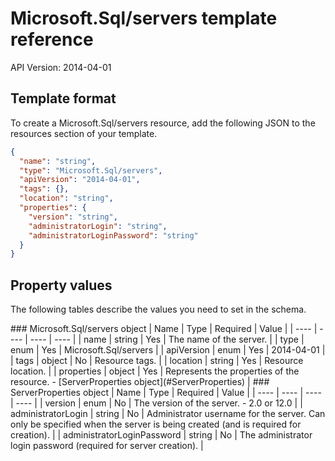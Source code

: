 # Microsoft.Sql/servers template reference
API Version: 2014-04-01
## Template format

To create a Microsoft.Sql/servers resource, add the following JSON to the resources section of your template.

```json
{
  "name": "string",
  "type": "Microsoft.Sql/servers",
  "apiVersion": "2014-04-01",
  "tags": {},
  "location": "string",
  "properties": {
    "version": "string",
    "administratorLogin": "string",
    "administratorLoginPassword": "string"
  }
}
```
## Property values

The following tables describe the values you need to set in the schema.

<a id="Microsoft.Sql/servers" />
### Microsoft.Sql/servers object
|  Name | Type | Required | Value |
|  ---- | ---- | ---- | ---- |
|  name | string | Yes | The name of the server. |
|  type | enum | Yes | Microsoft.Sql/servers |
|  apiVersion | enum | Yes | 2014-04-01 |
|  tags | object | No | Resource tags. |
|  location | string | Yes | Resource location. |
|  properties | object | Yes | Represents the properties of the resource. - [ServerProperties object](#ServerProperties) |


<a id="ServerProperties" />
### ServerProperties object
|  Name | Type | Required | Value |
|  ---- | ---- | ---- | ---- |
|  version | enum | No | The version of the server. - 2.0 or 12.0 |
|  administratorLogin | string | No | Administrator username for the server. Can only be specified when the server is being created (and is required for creation). |
|  administratorLoginPassword | string | No | The administrator login password (required for server creation). |

